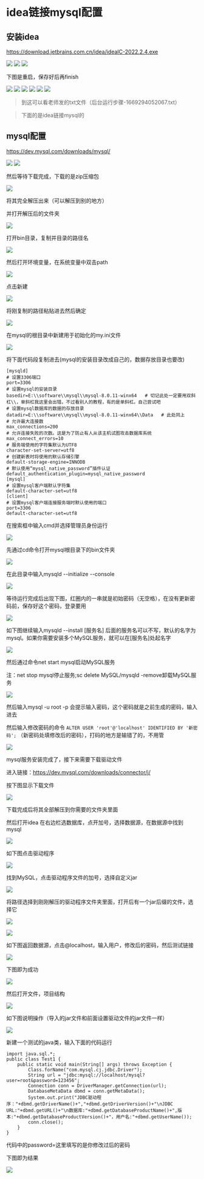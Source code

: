 # idea链接mysql配置

## 安装idea

https://download.jetbrains.com.cn/idea/ideaIC-2022.2.4.exe

![](../image/idea/30.png)
![](../image/idea/31.png)
![](../image/idea/32.png)

下图是重启，保存好后再finish

![](../image/idea/33.png)
![](../image/idea/34.png)
![](../image/idea/35.png)
![](../image/idea/36.png)
![](../image/idea/37.png)
![](../image/idea/38.png)

> 到这可以看老师发的txt文件（后台运行步骤-1669294052067.txt）

> 下面的是idea链接mysql的

## mysql配置

https://dev.mysql.com/downloads/mysql/

![](../image/idea/1.png)
![](../image/idea/2.png)

然后等待下载完成，下载的是zip压缩包

![](../image/idea/3.png)

将其完全解压出来（可以解压到别的地方）

并打开解压后的文件夹

![](../image/idea/4.png)

打开bin目录，复制并目录的路径名

![](../image/idea/5.png)

然后打开环境变量，在系统变量中双击path

![](../image/idea/6.png)

点击新建

![](../image/idea/7.png)

将刚复制的路径粘贴进去然后确定

![](../image/idea/8.png)

在mysql的根目录中新建用于初始化的my.ini文件

![](../image/idea/9.png)

将下面代码段复制进去(mysql的安装目录改成自己的，数据存放目录也要改)

```
[mysqld]
# 设置3306端口
port=3306
# 设置mysql的安装目录
basedir=E:\\software\\mysql\\mysql-8.0.11-winx64   # 切记此处一定要用双斜杠\\，单斜杠我这里会出错，不过看别人的教程，有的是单斜杠。自己尝试吧
# 设置mysql数据库的数据的存放目录
datadir=E:\\software\\mysql\\mysql-8.0.11-winx64\\Data   # 此处同上
# 允许最大连接数
max_connections=200
# 允许连接失败的次数。这是为了防止有人从该主机试图攻击数据库系统
max_connect_errors=10
# 服务端使用的字符集默认为UTF8
character-set-server=utf8
# 创建新表时将使用的默认存储引擎
default-storage-engine=INNODB
# 默认使用“mysql_native_password”插件认证
default_authentication_plugin=mysql_native_password
[mysql]
# 设置mysql客户端默认字符集
default-character-set=utf8
[client]
# 设置mysql客户端连接服务端时默认使用的端口
port=3306
default-character-set=utf8
```

在搜索框中输入cmd并选择管理员身份运行

![](../image/idea/10.png)

先通过cd命令打开mysql根目录下的bin文件夹

![](../image/idea/11.png)

在此目录中输入mysqld --initialize --console

![](../image/idea/12.png)

等待运行完成后出现下图，红圈内的一串就是初始密码（无空格），在没有更新密码前，保存好这个密码，登录要用

![](../image/idea/13.png)

如下图继续输入mysqld --install [服务名]
后面的服务名可以不写，默认的名字为 mysql。如果你需要安装多个MySQL服务，就可以在[服务名]处起名字

![](../image/idea/14.png)

然后通过命令net start mysql启动MySQL服务

注：net stop mysql停止服务;sc delete MySQL/mysqld -remove卸载MySQL服务

![](../image/idea/15.png)

然后输入mysql -u root -p
会提示输入密码，这个密码就是之前生成的密码，输入进去

然后输入修改密码的命令
```ALTER USER 'root'@'localhost' IDENTIFIED BY '新密码';```
（新密码处填修改后的密码），打码的地方是输错了的，不用管

![](../image/idea/16.png)

mysql服务安装完成了，接下来需要下载驱动文件

进入链接：https://dev.mysql.com/downloads/connector/j/

按下图显示下载文件

![](../image/idea/20.png)

下载完成后将其全部解压到你需要的文件夹里面

然后打开idea
在右边栏选数据库，点开加号，选择数据源，在数据源中找到mysql

![](../image/idea/17.png)

如下图点击驱动程序

![](../image/idea/21.png)

找到MySQL，点击驱动程序文件的加号，选择自定义jar

![](../image/idea/22.png)

将路径选择到刚刚解压的驱动程序文件夹里面，打开后有一个jar后缀的文件，选择它

![](../image/idea/23.png)

![](../image/idea/24.png)

如下图返回数据源，点击@localhost，输入用户，修改后的密码，然后测试链接

![](../image/idea/25.png)

下图即为成功

![](../image/idea/19.png)

然后打开文件，项目结构

![](../image/idea/27.png)

如下图说明操作（导入的jar文件和前面设置驱动文件的jar文件一样）

![](../image/idea/28.png)

新建一个测试的java类，输入下面的代码运行

```
import java.sql.*;
public class Test1 {
    public static void main(String[] args) throws Exception {
        Class.forName("com.mysql.cj.jdbc.Driver");
        String url = "jdbc:mysql://localhost/mysql?user=root&password=123456";
        Connection conn = DriverManager.getConnection(url);
        DatabaseMetaData dbmd = conn.getMetaData();
        System.out.print("JDBC驱动程序："+dbmd.getDriverName()+","+dbmd.getDriverVersion()+"\nJDBC URL:"+dbmd.getURL()+"\n数据库:"+dbmd.getDatabaseProductName()+",版本:"+dbmd.getDatabaseProductVersion()+"，用户名:"+dbmd.getUserName());
        conn.close();
    }
}
```

代码中的password=这里填写的是你修改过后的密码

下图即为结果

![](../image/idea/29.png)